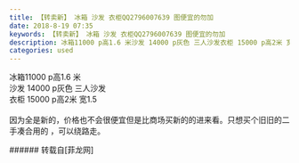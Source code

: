 ```yaml
---
title: 【转卖新】 冰箱 沙发 衣柜QQ2796007639 图便宜的勿加
date: 2018-8-19 07:35
keywords: 【转卖新】 冰箱 沙发 衣柜QQ2796007639 图便宜的勿加
description: 冰箱11000 p高1.6 米沙发 14000 p灰色 三人沙发衣柜 15000 p高2米 宽1.5 因为全是新的，价格也不会很便宜但是比商场买新的的进来看。只想买个旧旧的二手凑合用的 ，可以绕路走。
categories: used
---
```

<td class="t_f" id="postmessage_1660210">

冰箱11000 p高1.6 米<br/>
沙发 14000 p灰色 三人沙发<br/>
衣柜 15000 p高2米 宽1.5 <br/>
<br/>
因为全是新的，价格也不会很便宜但是比商场买新的的进来看。只想买个旧旧的二手凑合用的 ，可以绕路走。<img alt="" border="0" class="zoom" data-cf-modified-73657bc25e9d985a38e5b4c2-="" file="http://www.flw.ph//mobcent//app/data/phiz/default/18.png" id="aimg_FgN2k" lazyloadthumb="1" onclick="" onmouseover="" src="http://www.flw.ph//mobcent//app/data/phiz/default/18.png"/><br/>
</td>
###### 转载自[菲龙网]
